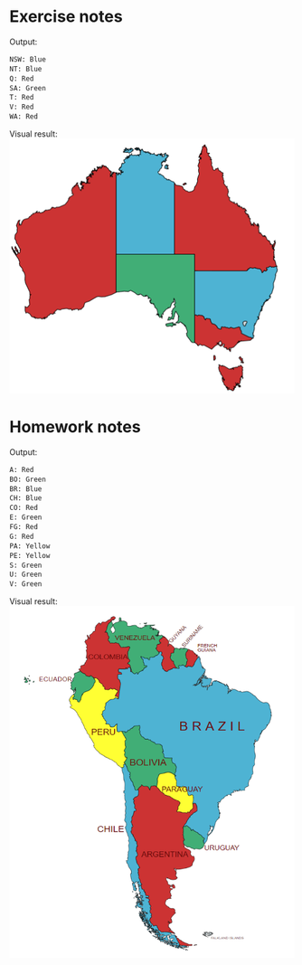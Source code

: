# Exercise notes
Output:
```python
NSW: Blue
NT: Blue
Q: Red
SA: Green
T: Red
V: Red
WA: Red
```
Visual result:
![Australia](/Other/Media/Australia.png)

# Homework notes
Output:  
````python
A: Red
BO: Green
BR: Blue
CH: Blue
CO: Red
E: Green
FG: Red
G: Red
PA: Yellow
PE: Yellow
S: Green
U: Green
V: Green
````
Visual result:  
![South America](/Other/Media/South_america.png)
